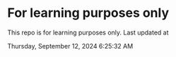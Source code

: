 # For learning purposes only
This repo is for learning purposes only.
Last updated at

Thursday, September 12, 2024 6:25:32 AM

